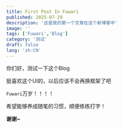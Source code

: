 ```yaml
---
title: First Post In Fuwari
published: 2025-07-29
description: '这是我的第一个文章在这个新博客中'
image: ''
tags: ['Fuwari','Blog']
category: '测试'
draft: false 
lang: 'zh-CN'
---
```


你们好，测试一下这个Blog

挺喜欢这个UI的，以后应该不会再换框架了吧

`Fuwari`万岁！！！！

希望能够养成随笔的习惯，顺便练练打字！

**谢谢~**
